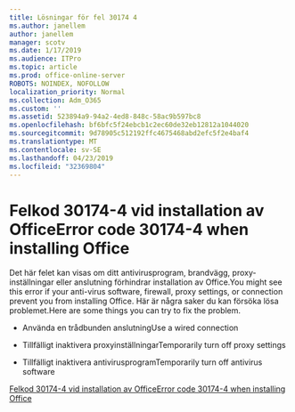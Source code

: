 ```yaml
---
title: Lösningar för fel 30174 4
ms.author: janellem
author: janellem
manager: scotv
ms.date: 1/17/2019
ms.audience: ITPro
ms.topic: article
ms.prod: office-online-server
ROBOTS: NOINDEX, NOFOLLOW
localization_priority: Normal
ms.collection: Adm_O365
ms.custom: ''
ms.assetid: 523894a9-94a2-4ed8-848c-58ac9b597bc8
ms.openlocfilehash: bf6bfc5f24ebcb1c2ec60de32eb12812a1044020
ms.sourcegitcommit: 9d78905c512192ffc4675468abd2efc5f2e4baf4
ms.translationtype: MT
ms.contentlocale: sv-SE
ms.lasthandoff: 04/23/2019
ms.locfileid: "32369804"
---
```

# <a name="error-code-30174-4-when-installing-office"></a><span data-ttu-id="25150-102">Felkod 30174-4 vid installation av Office</span><span class="sxs-lookup"><span data-stu-id="25150-102">Error code 30174-4 when installing Office</span></span>

<span data-ttu-id="25150-103">Det här felet kan visas om ditt antivirusprogram, brandvägg, proxy-inställningar eller anslutning förhindrar installation av Office.</span><span class="sxs-lookup"><span data-stu-id="25150-103">You might see this error if your anti-virus software, firewall, proxy settings, or connection prevent you from installing Office.</span></span> <span data-ttu-id="25150-104">Här är några saker du kan försöka lösa problemet.</span><span class="sxs-lookup"><span data-stu-id="25150-104">Here are some things you can try to fix the problem.</span></span>
  
- <span data-ttu-id="25150-105">Använda en trådbunden anslutning</span><span class="sxs-lookup"><span data-stu-id="25150-105">Use a wired connection</span></span>
    
- <span data-ttu-id="25150-106">Tillfälligt inaktivera proxyinställningar</span><span class="sxs-lookup"><span data-stu-id="25150-106">Temporarily turn off proxy settings</span></span>
    
- <span data-ttu-id="25150-107">Tillfälligt inaktivera antivirusprogram</span><span class="sxs-lookup"><span data-stu-id="25150-107">Temporarily turn off antivirus software</span></span>
    
[<span data-ttu-id="25150-108">Felkod 30174-4 vid installation av Office</span><span class="sxs-lookup"><span data-stu-id="25150-108">Error code 30174-4 when installing Office</span></span>](https://support.office.com/article/5d5551db-266f-47b3-93fc-d51c2e8f4c0b?wt.mc_id=Alchemy_ClientDIA)
  

